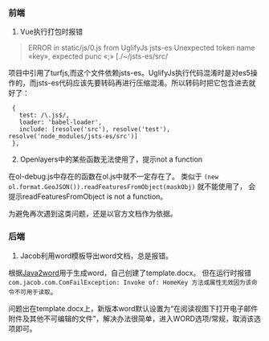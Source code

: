### 前端

1. Vue执行打包时报错
 > ERROR in static/js/0.js from UglifyJs jsts-es Unexpected token name «key», expected punc «;» [./~/jsts-es/src/

 项目中引用了turfjs,而这个文件依赖jsts-es。UglifyJs执行代码混淆时是对es5操作的，而jsts-es代码应该先要转码再进行压缩混淆。所以转码时把它包含进去就好了：
 ```
  {
    test: /\.js$/,
    loader: 'babel-loader',
    include: [resolve('src'), resolve('test'), resolve('node_modules/jsts-es/src')]
  },
```

2. Openlayers中的某些函数无法使用了，提示not a function 

  在ol-debug.js中存在的函数在ol.js中就不一定存在了。
  类似于 ```(new ol.format.GeoJSON()).readFeaturesFromObject(maskObj)```
 就不能使用了， 会提示readFeaturesFromObject is not a function。
 
 为避免再次遇到这类问题，还是以官方文档作为依据。

 ### 后端

 1. Jacob利用word模板导出word文档，总是报错。
 
 根据[Java2word](http://blog.csdn.net/fishroad/article/details/47951061)用于生成word，自己创建了template.docx。 但在运行时报错 `com.jacob.com.ComFailException: Invoke of: HomeKey 方法或属性无效因为该命令不可用于读取`。

 问题出在template.docx上，新版本word默认设置为“在阅读视图下打开电子邮件附件及其他不可编辑的文件”，解决办法很简单，进入WORD选项/常规，取消该选项即可。
